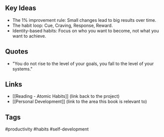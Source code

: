## Key Ideas
- The 1% improvement rule: Small changes lead to big results over time.
- The habit loop: Cue, Craving, Response, Reward.
- Identity-based habits: Focus on who you want to become, not what you want to achieve.

## Quotes
- "You do not rise to the level of your goals, you fall to the level of your systems."

## Links
- [[Reading - Atomic Habits]] (link back to the project)
- [[Personal Development]] (link to the area this book is relevant to)

## Tags
#productivity #habits #self-development